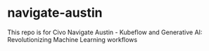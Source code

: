 # navigate-austin
This repo is for Civo Navigate Austin - Kubeflow and Generative AI: Revolutionizing Machine Learning workflows
